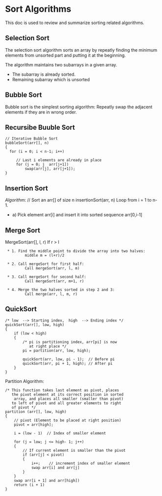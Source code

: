 # Sort Algorithms 
This doc is used to review and summarize sorting related algorithms.

## Selection Sort 
The selection sort algorithm sorts an array by repeatly finding the minimum elements from unsorted part and putting it at the beginning.

The algorithm maintains two subarrays in a given array.
* The subarray is already sorted.
* Remaining subarray which is unsorted

## Bubble Sort
 Bubble sort is the simplest sorting algorithm: Repeatly swap the adjacent elements if they are in wrong order.

## Recursibe Buuble Sort
```
// Iterative Bubble Sort
bubbleSort(arr[], n)
{
  for (i = 0; i < n-1; i++)      

     // Last i elements are already in place   
     for (j = 0; j  arr[j+1])
         swap(arr[j], arr[j+1]);
} 
```

## Insertion Sort
*Algorithm*:
// Sort an arr[] of size n
insertionSort(arr, n)
Loop from i = 1 to n-1.
* a) Pick element arr[i] and insert it into sorted sequence arr[0,i-1]

## Merge Sort
MergeSort(arr[], l,  r)
If r > l

     * 1. Find the middle point to divide the array into two halves:  
             middle m = (l+r)/2

     * 2. Call mergeSort for first half:   
             Call mergeSort(arr, l, m)

     * 3. Call mergeSort for second half:
             Call mergeSort(arr, m+1, r)

     * 4. Merge the two halves sorted in step 2 and 3:
             Call merge(arr, l, m, r)


## QuickSort
```
/* low  --> Starting index,  high  --> Ending index */
quickSort(arr[], low, high)
{
    if (low < high)
    {
        /* pi is partitioning index, arr[pi] is now
           at right place */
        pi = partition(arr, low, high);

        quickSort(arr, low, pi - 1);  // Before pi
        quickSort(arr, pi + 1, high); // After pi
    }
}
```
Partition Algorithm:
```
/* This function takes last element as pivot, places
   the pivot element at its correct position in sorted
    array, and places all smaller (smaller than pivot)
   to left of pivot and all greater elements to right
   of pivot */
partition (arr[], low, high)
{
    // pivot (Element to be placed at right position)
    pivot = arr[high];  
 
    i = (low - 1)  // Index of smaller element

    for (j = low; j <= high- 1; j++)
    {
        // If current element is smaller than the pivot
        if (arr[j] < pivot)
        {
            i++;    // increment index of smaller element
            swap arr[i] and arr[j]
        }
    }
    swap arr[i + 1] and arr[high])
    return (i + 1)
}
```


